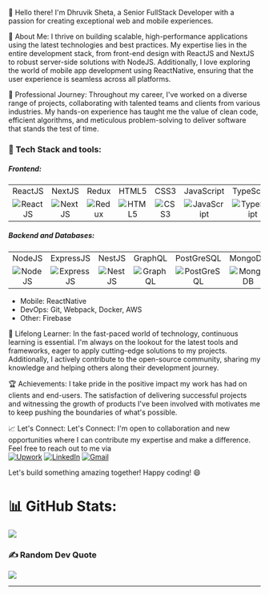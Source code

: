 👋 Hello there! I'm Dhruvik Sheta, a Senior FullStack Developer with a passion for creating exceptional web and mobile experiences. 

🚀 About Me:
I thrive on building scalable, high-performance applications using the latest technologies and best practices. My expertise lies in the entire development stack, from front-end design with ReactJS and NextJS to robust server-side solutions with NodeJS. Additionally, I love exploring the world of mobile app development using ReactNative, ensuring that the user experience is seamless across all platforms.

💼 Professional Journey:
Throughout my career, I've worked on a diverse range of projects, collaborating with talented teams and clients from various industries. My hands-on experience has taught me the value of clean code, efficient algorithms, and meticulous problem-solving to deliver software that stands the test of time.

<h3 align="left">🔧 Tech Stack and tools:</h3>
<h5 align="left">Frontend:</h5>

<table>
  <tr>
    <td align="center">ReactJS</td>
    <td align="center">NextJS</td>
    <td align="center">Redux</td>
    <td align="center">HTML5</td>
    <td align="center">CSS3</td>
    <td align="center">JavaScript</td>
    <td align="center">TypeScript</td>
  </tr>
  <tr>
    <td align="center"><img src="https://skillicons.dev/icons?i=react" alt="ReactJS" /></td>
    <td align="center"><img src="https://skillicons.dev/icons?i=nextjs" alt="NextJS" /></td>
    <td align="center"><img src="https://skillicons.dev/icons?i=redux" alt="Redux" /></td>
    <td align="center"><img src="https://skillicons.dev/icons?i=html" alt="HTML5" /></td>
    <td align="center"><img src="https://skillicons.dev/icons?i=css" alt="CSS3" /></td>
    <td align="center"><img src="https://skillicons.dev/icons?i=js" alt="JavaScript" /></td>
    <td align="center"><img src="https://skillicons.dev/icons?i=ts" alt="TypeScript" /></td>
  </tr>
</table>
<h5 align="left">Backend and Databases:</h5>
<table>
  <tr>
    <td align="center">NodeJS</td>
    <td align="center">ExpressJS</td>
    <td align="center">NestJS</td>
    <td align="center">GraphQL</td>
    <td align="center">PostGreSQL</td>
    <td align="center">MongoDB</td>
    <td align="center">MySQL</td>
    <td align="center">DynamoDB</td>
  </tr>
  <tr>
    <td align="center"><img src="https://skillicons.dev/icons?i=nodejs" alt="NodeJS" /></td>
    <td align="center"><img src="https://skillicons.dev/icons?i=express" alt="ExpressJS" /></td>
    <td align="center"><img src="https://skillicons.dev/icons?i=nestjs" alt="NestJS" /></td>
    <td align="center"><img src="https://skillicons.dev/icons?i=graphql" alt="GraphQL" /></td>
    <td align="center"><img src="https://skillicons.dev/icons?i=postgres" alt="PostGreSQL" /></td>
    <td align="center"><img src="https://skillicons.dev/icons?i=mongodb" alt="MongoDB" /></td>
    <td align="center"><img src="https://skillicons.dev/icons?i=mysql" alt="MySQL" /></td>
    <td align="center"><img src="https://skillicons.dev/icons?i=dynamodb" alt="DynamoDB" /></td>
  </tr>
</table>

- Mobile: ReactNative
- DevOps: Git, Webpack, Docker, AWS
- Other: Firebase


🌱 Lifelong Learner:
In the fast-paced world of technology, continuous learning is essential. I'm always on the lookout for the latest tools and frameworks, eager to apply cutting-edge solutions to my projects. Additionally, I actively contribute to the open-source community, sharing my knowledge and helping others along their development journey.

🏆 Achievements:
I take pride in the positive impact my work has had on clients and end-users. The satisfaction of delivering successful projects and witnessing the growth of products I've been involved with motivates me to keep pushing the boundaries of what's possible.

📈 Let's Connect:
Let's Connect: I'm open to collaboration and new opportunities where I can contribute my expertise and make a difference. Feel free to reach out to me via <br/>
[![Upwork](https://img.shields.io/badge/Upwork-%234ea94b.svg?style=flat&logo=Upwork&logoColor=white)](https://www.upwork.com/freelancers/~0128bae70e2c5feebd)
[![LinkedIn](https://img.shields.io/badge/LinkedIn-%230077B5.svg?logo=linkedin&logoColor=white)](https://www.linkedin.com/in/sheta-dhruvik-320a741b8/)
[![Gmail](https://img.shields.io/badge/Gmail-%23B92B27.svg?logo=Gmail&logoColor=white)](href="mailto:shetadhruvik13@gmail.com")

Let's build something amazing together! Happy coding! 😄

# 📊 GitHub Stats:
![](https://github-readme-streak-stats.herokuapp.com/?user=shetadhruvik&theme=dark&hide_border=true)<br/>

### ✍️ Random Dev Quote
![](https://quotes-github-readme.vercel.app/api?type=horizontal&theme=radical)

---

